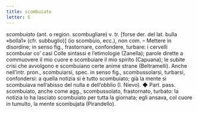 ```yaml
---
title: scombuiato
letter: S
---
```

_scombuiato_ (ant. o region. scombugliare) v. tr. [forse der. del lat. bulla «bolla1» (cfr. subbuglio)] (io scombùio, ecc.), non com. – Mettere in disordine; in senso fig., frastornare, confondere, turbare: i cervelli scombuiar co’ casi Colle sintassi e l’etimologie (Zanella); parole dirette a commuovere il mio cuore e scombuiare il mio spirito (Capuana); le subite crisi che avvolgono e scombuiano certe anime strane (Beltramelli). Anche nell’intr. pron., scombuiarsi, spec. in senso fig., scombussolarsi, turbarsi, confondersi: a quella notizia si è tutto scombuiato; già la mente si scombuiava nell’abisso del nulla e dell’obblio (I. Nievo). ◆ Part. pass. scombuiato, anche come agg., scombussolato, frastornato, turbato: la notizia lo ha lasciato scombuiato per tutta la giornata; egli ansava, col cuore in tumulto, la mente scombujata (Pirandello).